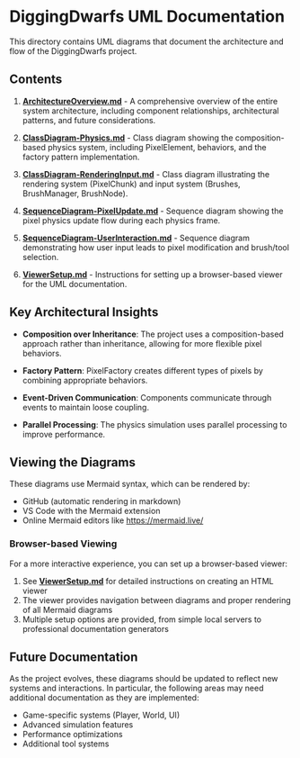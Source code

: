 # DiggingDwarfs UML Documentation

This directory contains UML diagrams that document the architecture and flow of the DiggingDwarfs project.

## Contents

1. **[ArchitectureOverview.md](ArchitectureOverview.md)** - A comprehensive overview of the entire system architecture, including component relationships, architectural patterns, and future considerations.

2. **[ClassDiagram-Physics.md](ClassDiagram-Physics.md)** - Class diagram showing the composition-based physics system, including PixelElement, behaviors, and the factory pattern implementation.

3. **[ClassDiagram-RenderingInput.md](ClassDiagram-RenderingInput.md)** - Class diagram illustrating the rendering system (PixelChunk) and input system (Brushes, BrushManager, BrushNode).

4. **[SequenceDiagram-PixelUpdate.md](SequenceDiagram-PixelUpdate.md)** - Sequence diagram showing the pixel physics update flow during each physics frame.

5. **[SequenceDiagram-UserInteraction.md](SequenceDiagram-UserInteraction.md)** - Sequence diagram demonstrating how user input leads to pixel modification and brush/tool selection.

6. **[ViewerSetup.md](ViewerSetup.md)** - Instructions for setting up a browser-based viewer for the UML documentation.

## Key Architectural Insights

- **Composition over Inheritance**: The project uses a composition-based approach rather than inheritance, allowing for more flexible pixel behaviors.

- **Factory Pattern**: PixelFactory creates different types of pixels by combining appropriate behaviors.

- **Event-Driven Communication**: Components communicate through events to maintain loose coupling.

- **Parallel Processing**: The physics simulation uses parallel processing to improve performance.

## Viewing the Diagrams

These diagrams use Mermaid syntax, which can be rendered by:
- GitHub (automatic rendering in markdown)
- VS Code with the Mermaid extension
- Online Mermaid editors like https://mermaid.live/

### Browser-based Viewing

For a more interactive experience, you can set up a browser-based viewer:

1. See **[ViewerSetup.md](ViewerSetup.md)** for detailed instructions on creating an HTML viewer
2. The viewer provides navigation between diagrams and proper rendering of all Mermaid diagrams
3. Multiple setup options are provided, from simple local servers to professional documentation generators

## Future Documentation

As the project evolves, these diagrams should be updated to reflect new systems and interactions. In particular, the following areas may need additional documentation as they are implemented:

- Game-specific systems (Player, World, UI)
- Advanced simulation features
- Performance optimizations
- Additional tool systems